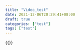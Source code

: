 ```yaml
---
title: "Video_test"
date: 2021-12-06T20:29:41+08:00
draft: true
categories: ["test"]
tags: ["test"]
---
```


{{<bilibili BV15D4y197NU>}}
